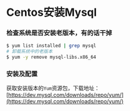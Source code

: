 # Centos安装Mysql

### 检查系统是否安装老版本，有的话干掉

```sh
$ yum list installed | grep mysql
# 卸载系统中的老版本
$ yum -y remove mysql-libs.x86_64
```

### 安装及配置

获取安装版本的`Yum`资源包，下载地址：[https://dev.mysql.com/downloads/repo/yum/](https://dev.mysql.com/downloads/repo/yum/)





<Vssue :title="$title" />